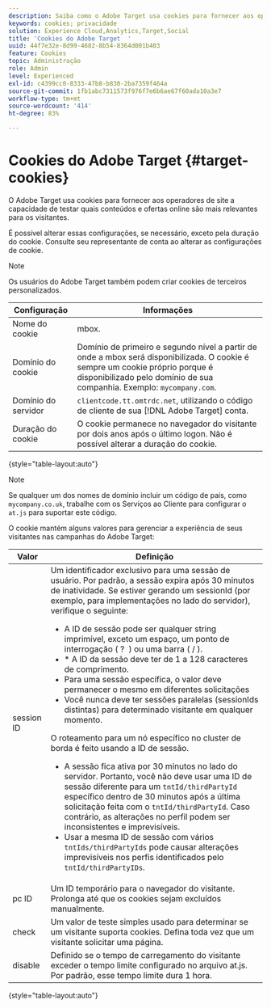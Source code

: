 ```yaml
---
description: Saiba como o Adobe Target usa cookies para fornecer aos operadores de site a capacidade de testar quais conteúdos e ofertas online são mais relevantes para os visitantes.
keywords: cookies; privacidade
solution: Experience Cloud,Analytics,Target,Social
title: 'Cookies do Adobe Target  '
uuid: 44f7e32e-8d99-4682-8b54-8364d001b403
feature: Cookies
topic: Administração
role: Admin
level: Experienced
exl-id: c4399cc0-8333-47b8-b830-2ba7359f464a
source-git-commit: 1fb1abc7311573f976f7e6b6ae67f60ada10a3e7
workflow-type: tm+mt
source-wordcount: '414'
ht-degree: 83%

---
```


# Cookies do Adobe Target {#target-cookies}

O Adobe Target usa cookies para fornecer aos operadores de site a capacidade de testar quais conteúdos e ofertas online são mais relevantes para os visitantes.

É possível alterar essas configurações, se necessário, exceto pela duração do cookie. Consulte seu representante de conta ao alterar as configurações de cookie.

>[!NOTE]
>
>Os usuários do Adobe Target também podem criar cookies de terceiros personalizados.

| Configuração | Informações |
| --- | --- |
| Nome do cookie | mbox. |
| Domínio do cookie | Domínio de primeiro e segundo nível a partir de onde a mbox será disponibilizada. O cookie é sempre um cookie próprio porque é disponibilizado pelo domínio de sua companhia. Exemplo: `mycompany.com`. |
| Domínio do servidor | `clientcode.tt.omtrdc.net`, utilizando o código de cliente de sua [!DNL Adobe Target] conta. |
| Duração do cookie | O cookie permanece no navegador do visitante por dois anos após o último logon. Não é possível alterar a duração do cookie. |

{style=&quot;table-layout:auto&quot;}

>[!NOTE]
>
>Se qualquer um dos nomes de domínio incluir um código de país, como `mycompany.co.uk`, trabalhe com os Serviços ao Cliente para configurar o `at.js` para suportar este código.

O cookie mantém alguns valores para gerenciar a experiência de seus visitantes nas campanhas do Adobe Target:

| Valor | Definição |
| --- | --- |
| session ID | Um identificador exclusivo para uma sessão de usuário. Por padrão, a sessão expira após 30 minutos de inatividade. Se estiver gerando um sessionId (por exemplo, para implementações no lado do servidor), verifique o seguinte:<ul><li>A ID de sessão pode ser qualquer string imprimível, exceto um espaço, um ponto de interrogação ( ?  ) ou uma barra ( / ).</li><li>* A ID da sessão deve ter de 1 a 128 caracteres de comprimento.</li><li>Para uma sessão específica, o valor deve permanecer o mesmo em diferentes solicitações</li><li>Você nunca deve ter sessões paralelas (sessionIds distintas) para determinado visitante em qualquer momento.</li></ul>O roteamento para um nó específico no cluster de borda é feito usando a ID de sessão.<ul><li>A sessão fica ativa por 30 minutos no lado do servidor. Portanto, você não deve usar uma ID de sessão diferente para um `tntId/thirdPartyId` específico dentro de 30 minutos após a última solicitação feita com o `tntId/thirdPartyId`. Caso contrário, as alterações no perfil podem ser inconsistentes e imprevisíveis.</li><li>Usar a mesma ID de sessão com vários `tntIds/thirdPartyIds` pode causar alterações imprevisíveis nos perfis identificados pelo `tntId/thirdPartyIDs`.</li></ul> |
| pc ID | Um ID temporário para o navegador do visitante. Prolonga até que os cookies sejam excluídos manualmente. |
| check | Um valor de teste simples usado para determinar se um visitante suporta cookies. Defina toda vez que um visitante solicitar uma página. |
| disable | Definido se o tempo de carregamento do visitante exceder o tempo limite configurado no arquivo at.js. Por padrão, esse tempo limite dura 1 hora. |

{style=&quot;table-layout:auto&quot;}
